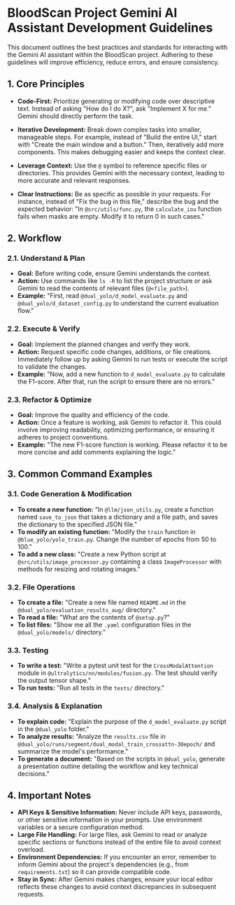 # BloodScan Project Gemini AI Assistant Development Guidelines

This document outlines the best practices and standards for interacting with the Gemini AI assistant within the BloodScan project. Adhering to these guidelines will improve efficiency, reduce errors, and ensure consistency.

## 1. Core Principles

- **Code-First:** Prioritize generating or modifying code over descriptive text. Instead of asking "How do I do X?", ask "Implement X for me." Gemini should directly perform the task.

- **Iterative Development:** Break down complex tasks into smaller, manageable steps. For example, instead of "Build the entire UI," start with "Create the main window and a button." Then, iteratively add more components. This makes debugging easier and keeps the context clear.

- **Leverage Context:** Use the `@` symbol to reference specific files or directories. This provides Gemini with the necessary context, leading to more accurate and relevant responses.

- **Clear Instructions:** Be as specific as possible in your requests. For instance, instead of "Fix the bug in this file," describe the bug and the expected behavior: "In `@src/utils/func.py`, the `calculate_iou` function fails when masks are empty. Modify it to return 0 in such cases."

## 2. Workflow

### 2.1. Understand & Plan
- **Goal:** Before writing code, ensure Gemini understands the context.
- **Action:** Use commands like `ls -R` to list the project structure or ask Gemini to read the contents of relevant files (`@<file_path>`).
- **Example:** "First, read `@dual_yolo/d_model_evaluate.py` and `@dual_yolo/d_dataset_config.py` to understand the current evaluation flow."

### 2.2. Execute & Verify
- **Goal:** Implement the planned changes and verify they work.
- **Action:** Request specific code changes, additions, or file creations. Immediately follow up by asking Gemini to run tests or execute the script to validate the changes.
- **Example:** "Now, add a new function to `d_model_evaluate.py` to calculate the F1-score. After that, run the script to ensure there are no errors."

### 2.3. Refactor & Optimize
- **Goal:** Improve the quality and efficiency of the code.
- **Action:** Once a feature is working, ask Gemini to refactor it. This could involve improving readability, optimizing performance, or ensuring it adheres to project conventions.
- **Example:** "The new F1-score function is working. Please refactor it to be more concise and add comments explaining the logic."

## 3. Common Command Examples

### 3.1. Code Generation & Modification
- **To create a new function:** "In `@llm/json_utils.py`, create a function named `save_to_json` that takes a dictionary and a file path, and saves the dictionary to the specified JSON file."
- **To modify an existing function:** "Modify the `train` function in `@blue_yolo/yolo_train.py`. Change the number of epochs from 50 to 100."
- **To add a new class:** "Create a new Python script at `@src/utils/image_processor.py` containing a class `ImageProcessor` with methods for resizing and rotating images."

### 3.2. File Operations
- **To create a file:** "Create a new file named `README.md` in the `@dual_yolo/evaluation_results_aug/` directory."
- **To read a file:** "What are the contents of `@setup.py`?"
- **To list files:** "Show me all the `.yaml` configuration files in the `@dual_yolo/models/` directory."

### 3.3. Testing
- **To write a test:** "Write a pytest unit test for the `CrossModalAttention` module in `@ultralytics/nn/modules/fusion.py`. The test should verify the output tensor shape."
- **To run tests:** "Run all tests in the `tests/` directory."

### 3.4. Analysis & Explanation
- **To explain code:** "Explain the purpose of the `d_model_evaluate.py` script in the `@dual_yolo` folder."
- **To analyze results:** "Analyze the `results.csv` file in `@dual_yolo/runs/segment/dual_modal_train_crossattn-30epoch/` and summarize the model's performance."
- **To generate a document:** "Based on the scripts in `@dual_yolo`, generate a presentation outline detailing the workflow and key technical decisions."

## 4. Important Notes

- **API Keys & Sensitive Information:** Never include API keys, passwords, or other sensitive information in your prompts. Use environment variables or a secure configuration method.
- **Large File Handling:** For large files, ask Gemini to read or analyze specific sections or functions instead of the entire file to avoid context overload.
- **Environment Dependencies:** If you encounter an error, remember to inform Gemini about the project's dependencies (e.g., from `requirements.txt`) so it can provide compatible code.
- **Stay in Sync:** After Gemini makes changes, ensure your local editor reflects these changes to avoid context discrepancies in subsequent requests.
